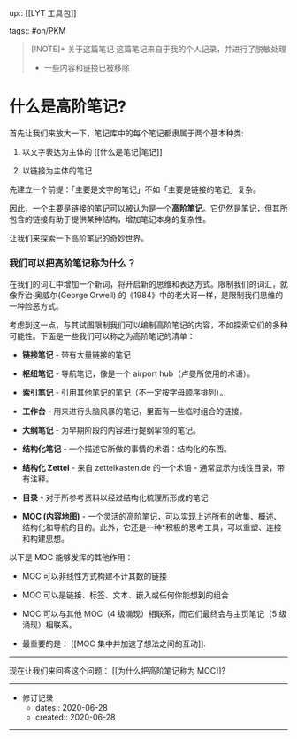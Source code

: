 up:: [[LYT 工具包]]

tags:: #on/PKM 

> [!NOTE]+ 关于这篇笔记
> 这篇笔记来自于我的个人记录，并进行了脱敏处理
> - 一些内容和链接已被移除

# 什么是高阶笔记?

首先让我们来放大一下，笔记库中的每个笔记都隶属于两个基本种类:

1.  以文字表达为主体的 [[什么是笔记|笔记]]
    
2.  以链接为主体的笔记  

先建立一个前提：「主要是文字的笔记」不如「主要是链接的笔记」复杂。  

因此，一个主要是链接的笔记可以被认为是一个**高阶笔记**。它仍然是笔记，但其所包含的链接有助于提供某种结构，增加笔记本身的复杂性。  

让我们来探索一下高阶笔记的奇妙世界。  

### 我们可以把高阶笔记称为什么？

在我们的词汇中增加一个新词，将开启新的思维和表达方式。限制我们的词汇，就像乔治·奥威尔(George Orwell) 的《1984》中的老大哥一样，是限制我们思维的一种险恶方式。  

  

考虑到这一点，与其试图限制我们可以编制高阶笔记的内容，不如探索它们的多种可能性。下面是一些我们可以称之为高阶笔记的清单：

-   **链接笔记** - 带有大量链接的笔记
    
-   **枢纽笔记** - 导航笔记，像是一个 airport hub（卢曼所使用的术语）。
    
-   **索引笔记** - 引用其他笔记的笔记（不一定按字母顺序排列）。
    
-   **工作台** - 用来进行头脑风暴的笔记，里面有一些临时组合的链接。
    
-   **大纲笔记** - 为早期阶段的内容进行提纲挈领的笔记。
    
-   **结构化笔记** - 一个描述它所做的事情的术语：结构化的东西。
    
-   **结构化 Zettel** - 来自 zettelkasten.de 的一个术语 - 通常显示为线性目录，带有注释。
    
-   **目录** - 对于所参考资料以经过结构化梳理所形成的笔记
    
-   **MOC (内容地图)** - 一个灵活的高阶笔记，可以实现上述所有的收集、概述、结构化和导航的目的。此外，它还是一种*积极的思考工具，可以重塑、连接和构建思想。  


以下是 MOC 能够发挥的其他作用：  

-   MOC 可以非线性方式构建不计其数的链接
    
-   MOC 可以是链接、标签、文本、嵌入或任何你能想到的组合
    
-   MOC 可以与其他 MOC（4 级涌现）相联系，而它们最终会与主页笔记（5 级涌现）相联系。
    
-   最重要的是： [[MOC 集中并加速了想法之间的互动]].  

---

现在让我们来回答这个问题： [[为什么把高阶笔记称为 MOC]]?

---

- 修订记录
	- dates:: 2020-06-28
	- created:: 2020-06-28

---
